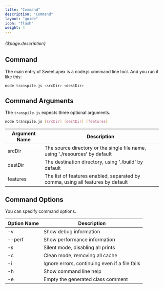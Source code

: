```yaml
---
title: "Command"
description: "Command"
layout: "guide"
icon: "flash"
weight: 4
---
```


###### {$page.description}

<article id="1">

## Command

The main entry of Sweet.apex is a node.js command line tool. And you run it like this:

```bash
node transpile.js <srcDir> <destDir>
```

</article>

<article id="2">

## Command Arguments

The `transpile.js` expects three optional arguments.

```bash
node transpile.js [srcDir] [destDir] [features]
```

| Argument Name | Description |
| ------------- | ----------- |
| srcDir | The source directory or the single file name, using './resources' by default |
| destDir | The destination directory, using './build' by default |
| features | The list of features enabled, separated by comma, using all features by default |

</article>

<article id="3">

## Command Options

You can specify command options.

| Option Name | Description |
| ----------- | ----------- |
| -v | Show debug information |
| --perf | Show performance information |
| -s | Silent mode, disabling all prints |
| -c | Clean mode, removing all cache |
| -i | Ignore errors, continuing even if a file fails |
| -h | Show command line help |
| -e | Empty the generated class comment |

</article>
